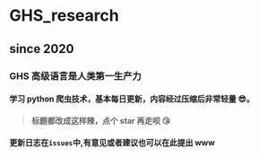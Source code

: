 # GHS_research

## since 2020

### GHS 高级语言是人类第一生产力

#### 学习 python 爬虫技术，基本每日更新，内容经过压缩后非常轻量 😎。

> **标题都改成这样辣，点个 star 再走呗 😘**

#### 更新日志在`issues`中,有意见或者建议也可以在此提出 www
